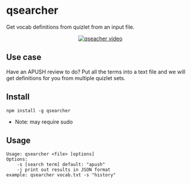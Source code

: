 # qsearcher
Get vocab definitions from quizlet from an input file.
<p align="center">
	<a href="https://asciinema.org/a/9d2h61kxhb45by465ojzcgbl8"><img src="terminal.png" alt="qseacher video" /></a>
</p>


## Use case
Have an APUSH review to do? Put all the terms into a text file and we will get definitions for you from multiple quizlet sets.

## Install
```
npm install -g qsearcher
```
* Note: may require sudo

## Usage
```
Usage: qsearcher <file> [options]
Options:
	-s [search term] default: "apush"
	-j print out results in JSON format
example: qsearcher vocab.txt -s "history"
```

